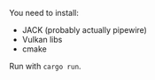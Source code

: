 You need to install:
- JACK (probably actually pipewire)
- Vulkan libs
- cmake

Run with `cargo run`.
